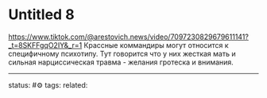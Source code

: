 # Untitled 8
https://www.tiktok.com/@arestovich.news/video/7097230829679611141?_t=8SKFFgqO2IY&_r=1
Крассные коммандиры могут относится к специфичному психотипу.
Тут говорится что у них жесткая мать и сильная нарциссическая травма - желания гротеска и внимания.

---
status: #⚙️ 
tags: 
related: 